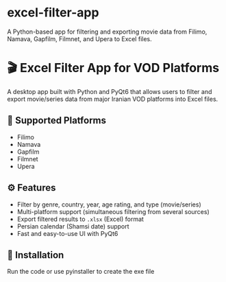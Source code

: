 # excel-filter-app
A Python-based app for filtering and exporting movie data from Filimo, Namava, Gapfilm, Filmnet, and Upera to Excel files.
# 🎬 Excel Filter App for VOD Platforms

A desktop app built with Python and PyQt6 that allows users to filter and export movie/series data from major Iranian VOD platforms into Excel files.

## 📌 Supported Platforms
- Filimo
- Namava
- Gapfilm
- Filmnet
- Upera

## ⚙️ Features
- Filter by genre, country, year, age rating, and type (movie/series)
- Multi-platform support (simultaneous filtering from several sources)
- Export filtered results to `.xlsx` (Excel) format
- Persian calendar (Shamsi date) support
- Fast and easy-to-use UI with PyQt6

## 🚀 Installation

Run the code or use pyinstaller to create the exe file
